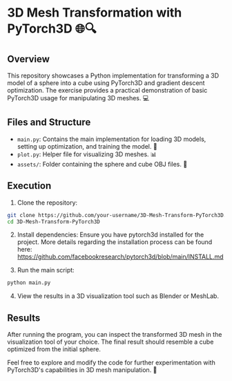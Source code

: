 # 3D Mesh Transformation with PyTorch3D 🌐🔍

## Overview

This repository showcases a Python implementation for transforming a 3D model of a sphere into a cube using PyTorch3D and gradient descent optimization. The exercise provides a practical demonstration of basic PyTorch3D usage for manipulating 3D meshes. 💻

## Files and Structure

- `main.py`: Contains the main implementation for loading 3D models, setting up optimization, and training the model. 📄
- `plot.py`: Helper file for visualizing 3D meshes. 📊
- `assets/`: Folder containing the sphere and cube OBJ files. 📁



## Execution

1. Clone the repository:

```bash
git clone https://github.com/your-username/3D-Mesh-Transform-PyTorch3D.git
cd 3D-Mesh-Transform-PyTorch3D
```

2. Install dependencies: Ensure you have pytorch3d installed for the project. More details regarding the installation process can be found here: https://github.com/facebookresearch/pytorch3d/blob/main/INSTALL.md

3. Run the main script:

```bash
python main.py
```

4. View the results in a 3D visualization tool such as Blender or MeshLab.

## Results

After running the program, you can inspect the transformed 3D mesh in the visualization tool of your choice. The final result should resemble a cube optimized from the initial sphere.

Feel free to explore and modify the code for further experimentation with PyTorch3D's capabilities in 3D mesh manipulation. 🚀